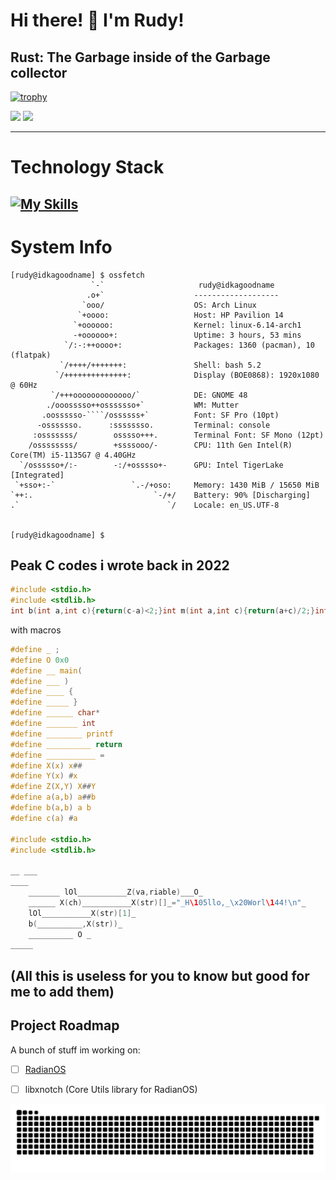 # Hi there! 👋 I'm Rudy!

Rust: The Garbage inside of the Garbage collector
---
[![trophy](https://github-profile-trophy.vercel.app/?username=rudy-in&theme=gruvbox)](https://github.com/rudy-in)

<img src="https://github-readme-stats.vercel.app/api?username=rudy-in&show_icons=true&theme=onedark" />
<img src="https://github-readme-stats.vercel.app/api/top-langs/?username=rudy-in&layout=compact&theme=onedark" />

---
# Technology Stack
[![My Skills](https://skillicons.dev/icons?i=js,ts,html,css,astro,rust,zig,c,cpp,go,python,linux,bash,windows,nodejs,figma,lua,kotlin,cmake,docker,arch,arduino,discord,discordjs,firebase,flutter,gmail,git,github,vscode,vim,vscodium,obsidian,nix,tailwind,unity,unreal,blender,vercel,bsd,cs,dart,debian,ubuntu,gradle,androidstudio,anaconda,mongodb,netlify,nextjs,raspberrypi,robloxstudio,gtk,kali,md,mysql,npm,notion,perl,php,postgres,qt,replit,svelte,tauri,tensorflow,vala,vite,wasm)](https://skillicons.dev)
---
# System Info
```
[rudy@idkagoodname] $ ossfetch
                  `-`                     rudy@idkagoodname
                 .o+`                    -------------------
                `ooo/                    OS: Arch Linux
               `+oooo:                   Host: HP Pavilion 14
              `+oooooo:                  Kernel: linux-6.14-arch1
              -+oooooo+:                 Uptime: 3 hours, 53 mins
            `/:-:++oooo+:                Packages: 1360 (pacman), 10 (flatpak)
           `/++++/+++++++:               Shell: bash 5.2
          `/++++++++++++++:              Display (BOE0868): 1920x1080 @ 60Hz
         `/+++ooooooooooooo/`            DE: GNOME 48
        ./ooosssso++osssssso+`           WM: Mutter
       .oossssso-````/ossssss+`          Font: SF Pro (10pt)
      -osssssso.      :ssssssso.         Terminal: console
     :osssssss/        osssso+++.        Terminal Font: SF Mono (12pt)
    /ossssssss/        +ssssooo/-        CPU: 11th Gen Intel(R) Core(TM) i5-1135G7 @ 4.40GHz
  `/ossssso+/:-        -:/+osssso+-      GPU: Intel TigerLake [Integrated]
 `+sso+:-`                 `.-/+oso:     Memory: 1430 MiB / 15650 MiB
`++:.                           `-/+/    Battery: 90% [Discharging]
.`                                 `/    Locale: en_US.UTF-8


[rudy@idkagoodname] $
```
## Peak C codes i wrote back in 2022
```c
#include <stdio.h>
#include <stdlib.h>
int b(int a,int c){return(c-a)<2;}int m(int a,int c){return(a+c)/2;}int*f(int n){int*p=malloc(n*sizeof(int));if(!p)exit(1);return p;}int g(int*d,int i,int j,int m,int e){return(j==e||(i<m&&d[i]<=d[j]));}int x(int*a){return(*a)++;}void h(int*d,int l,int m,int r,int*z){int i=l,j=m,k=0;while(i<m||j<r)z[k++]=g(d,i,j,m,r)?d[x(&i)]:d[x(&j)];}void c(int*d,int o,int*z,int n){for(int i=0;i<n;)d[o+i]=z[i++];}void q(int*d,int s,int e){if(b(s,e))return;int q=m(s,e);q(d,s,q);q(d,q,e);int*z=f(e-s);h(d,s,q,e,z);c(d,s,z,e-s);free(z);}int main(){int a[]={42,13,7,99,5,23,8,1};int n=sizeof(a)/sizeof(a[0]);q(a,0,n);for(int i=0;i<n;i++)printf("%d%c",a[i],i==n-1?'\n':' ');return 0;}
```
with macros
```c
#define _ ;
#define O 0x0
#define __ main(
#define ___ )
#define ____ {
#define _____ }
#define ______ char*
#define _______ int
#define ________ printf
#define __________ return
#define ___________ =
#define X(x) x##
#define Y(x) #x
#define Z(X,Y) X##Y
#define a(a,b) a##b
#define b(a,b) a b
#define c(a) #a

#include <stdio.h>
#include <stdlib.h>

__ ___
____
    _______ lOl___________Z(va,riable)___O_ 
    ______ X(ch)___________X(str)[]_="_H\105llo,_\x20Worl\144!\n"_ 
    lOl___________X(str)[1]_ 
    b(__________,X(str))_ 
    __________ O _
_____
```
(All this is useless for you to know but good for me to add them)
---
## Project Roadmap
A bunch of stuff im working on:
- [ ] [RadianOS](https://github.com/RadianOS/radianos)
- [ ] libxnotch (Core Utils library for RadianOS)


![snakegif](https://github.com/rudy-in/rudy-in/blob/assets/snake-light.svg)
